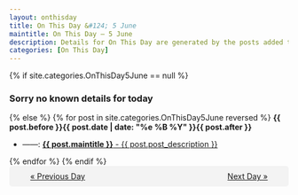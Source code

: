 ```yaml
---
layout: onthisday
title: On This Day &#124; 5 June
maintitle: On This Day — 5 June
description: Details for On This Day are generated by the posts added to the website so the content is subject to changes/updates over time.
categories: [On This Day]
---
```


{% if site.categories.OnThisDay5June == null %}
<h3>Sorry no known details for today</h3>
{% else %}
{% for post in site.categories.OnThisDay5June reversed %}
<strong>{{ post.before }}{{ post.date | date: "%e %B %Y" }}{{ post.after }}</strong>
<ul>
<li> ——: <a class="{{ post.class }}" href="{{ post.url }}"><strong>{{ post.maintitle }}</strong> - {{ post.post_description }}</a></li>
</ul>
{% endfor %}
{% endif %}
<br />
<div style="background-color: #f3f3f3; padding: 10px; border-radius: 5px; text-align: center; display: flex; justify-content: space-evenly;">
<a href="/onthisday/06/06-04">« Previous Day</a>
<span style="visibility:hidden;">[ Visit Leap Year February 29 ]</span>
<a href="/onthisday/06/06-06">Next Day »</a>
</div>
